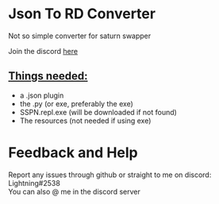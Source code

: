 # Json To RD Converter

<p>Not so simple converter for saturn swapper</p>

Join the discord <a href="https://discord.gg/saturnswapper">here</a>



<h2><u>Things needed:</u></h2>

<ul>
  <li>a .json plugin</li>
  <li>the .py (or exe, preferably the exe)</li>
  <li>SSPN.repl.exe (will be downloaded if not found)</li>
  <li>The resources (not needed if using exe)</li>
</ul>



# Feedback and Help
<p>Report any issues through github or straight to me on discord: Lightning#2538 </br> You can also @ me in the discord server</p>
